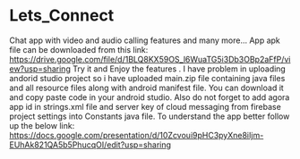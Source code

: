 # Lets_Connect
Chat app with video and audio calling features and many more...
App apk file can be downloaded from this link: https://drive.google.com/file/d/1BLQ8KX59OS_l6WuaTG5i3Db3OBp2aFfP/view?usp=sharing
Try it and Enjoy the features .
I have problem in uploading andorid studio project so i have uploaded main.zip file containing java files and all resource files along with android manifest file.
You can download it and copy paste code in your android studio.
Also do not forget to add agora app id in strings.xml file and server key of cloud messaging from firebase project settings into Constants java file.
To understand the app better follow up the below link:
https://docs.google.com/presentation/d/10Zcvoui9pHC3pyXne8iIjm-EUhAk821QA5b5PhucqOI/edit?usp=sharing
